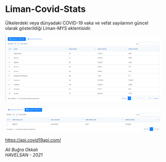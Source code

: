 # Liman-Covid-Stats
Ülkelerdeki veya dünyadaki COVID-19 vaka ve vefat sayılarının güncel olarak gösterildiği Liman-MYS eklentisidir.

![tab1](images/tab1.png)

![tab2](images/tab2.png)

https://api.covid19api.com/

*Ali Buğra Okkalı  
HAVELSAN - 2021*
